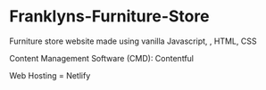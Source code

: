 # Franklyns-Furniture-Store
Furniture store website made using vanilla Javascript, , HTML, CSS

Content Management Software (CMD): Contentful

Web Hosting = Netlify
